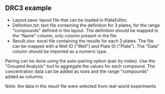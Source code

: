## DRC3 example

- Layout.save: layout file that can be loaded in PlateEditor.
- Definition.txt: text file containing the definition for 3 plates, for the range "compounds" defined in the layout. The definition should be mapped to the "Name" column, only column present in the file.
- Result.xlsx: excel file containing the results for each 3 plates. The file can be mapped with a Well ID ("Well") and Plate ID ("Plate"). The "Data" column should be imported as a numeric type.

Pairing can be done using the auto-pairing option (pair by index).
Use the "Grouped Analysis" tool to aggregate the values for each compound. The concentration data can be added as rows and the range "compounds" added as columns.

Note: the data in the result file were selected from real-world experiments
